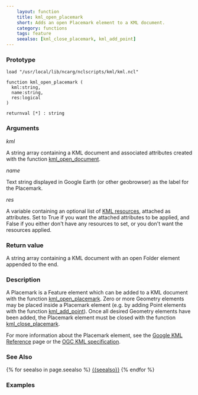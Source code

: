 ```yaml
---
    layout: function
    title: kml_open_placemark
    short: Adds an open Placemark element to a KML document.
    category: functions  
    tags: feature
    seealso: [kml_close_placemark, kml_add_point]
---
```


### Prototype

<pre><code>load "/usr/local/lib/ncarg/nclscripts/kml/kml.ncl"

function kml_open_placemark (
  kml:string,
  name:string,
  res:logical
)

returnval [*] : string
</code></pre>

### Arguments
*kml*

A string array containing a KML document and associated attributes created with the function [kml_open_document](functions/kml_open_document.html).

*name*

Text string displayed in Google Earth (or other geobrowser) as the label for the Placemark.

*res*

A variable containing an optional list of [KML resources](resources), attached as attributes. Set to True if you want the attached attributes to be applied, and False if you either don't have any resources to set, or you don't want the resources applied.

### Return value

A string array containing a KML document with an open Folder element appended to the end.

### Description

A Placemark is a Feature element which can be added to a KML document with the function [kml_open_placemark](functions/kml_open_placemark.html). Zero or more Geometry elements may be placed inside a Placemark element (e.g. by adding Point elements with the function [kml_add_point](functions/kml_add_point.html)). Once all desired Geometry elements have been added, the Placemark element must be closed with the function [kml_close_placemark](functions/kml_close_placemark.html).

For more information about the Placemark element, see the [Google KML Reference](https://developers.google.com/kml/documentation/kmlreference#placemark) page or the [OGC KML specification](http://www.opengeospatial.org/standards/kml/).

### See Also

{% for seealso in page.seealso %}
[{{seealso}}](functions/{{seealso}}.html)
{% endfor %}

### Examples


